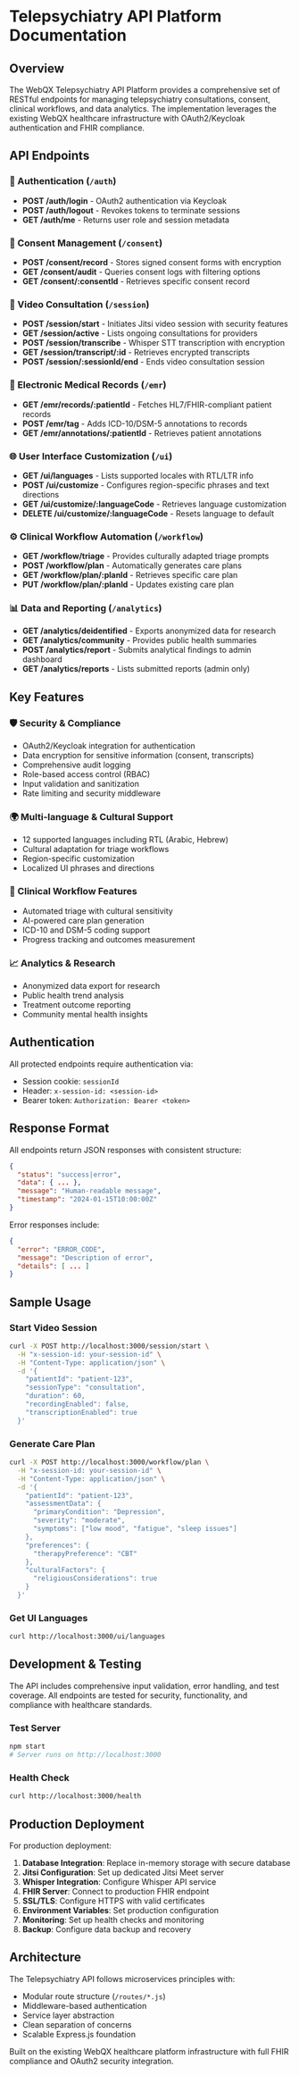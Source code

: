 # Telepsychiatry API Platform Documentation

## Overview

The WebQX Telepsychiatry API Platform provides a comprehensive set of RESTful endpoints for managing telepsychiatry consultations, consent, clinical workflows, and data analytics. The implementation leverages the existing WebQX healthcare infrastructure with OAuth2/Keycloak authentication and FHIR compliance.

## API Endpoints

### 🔐 Authentication (`/auth`)
- **POST /auth/login** - OAuth2 authentication via Keycloak
- **POST /auth/logout** - Revokes tokens to terminate sessions  
- **GET /auth/me** - Returns user role and session metadata

### 📝 Consent Management (`/consent`)
- **POST /consent/record** - Stores signed consent forms with encryption
- **GET /consent/audit** - Queries consent logs with filtering options
- **GET /consent/:consentId** - Retrieves specific consent record

### 🎥 Video Consultation (`/session`)
- **POST /session/start** - Initiates Jitsi video session with security features
- **GET /session/active** - Lists ongoing consultations for providers
- **POST /session/transcribe** - Whisper STT transcription with encryption
- **GET /session/transcript/:id** - Retrieves encrypted transcripts
- **POST /session/:sessionId/end** - Ends video consultation session

### 🏥 Electronic Medical Records (`/emr`)
- **GET /emr/records/:patientId** - Fetches HL7/FHIR-compliant patient records
- **POST /emr/tag** - Adds ICD-10/DSM-5 annotations to records
- **GET /emr/annotations/:patientId** - Retrieves patient annotations

### 🌐 User Interface Customization (`/ui`)
- **GET /ui/languages** - Lists supported locales with RTL/LTR info
- **POST /ui/customize** - Configures region-specific phrases and text directions
- **GET /ui/customize/:languageCode** - Retrieves language customization
- **DELETE /ui/customize/:languageCode** - Resets language to default

### ⚙️ Clinical Workflow Automation (`/workflow`)
- **GET /workflow/triage** - Provides culturally adapted triage prompts
- **POST /workflow/plan** - Automatically generates care plans
- **GET /workflow/plan/:planId** - Retrieves specific care plan
- **PUT /workflow/plan/:planId** - Updates existing care plan

### 📊 Data and Reporting (`/analytics`)
- **GET /analytics/deidentified** - Exports anonymized data for research
- **GET /analytics/community** - Provides public health summaries
- **POST /analytics/report** - Submits analytical findings to admin dashboard
- **GET /analytics/reports** - Lists submitted reports (admin only)

## Key Features

### 🛡️ Security & Compliance
- OAuth2/Keycloak integration for authentication
- Data encryption for sensitive information (consent, transcripts)
- Comprehensive audit logging
- Role-based access control (RBAC)
- Input validation and sanitization
- Rate limiting and security middleware

### 🌍 Multi-language & Cultural Support
- 12 supported languages including RTL (Arabic, Hebrew)
- Cultural adaptation for triage workflows
- Region-specific customization
- Localized UI phrases and directions

### 🔬 Clinical Workflow Features
- Automated triage with cultural sensitivity
- AI-powered care plan generation
- ICD-10 and DSM-5 coding support
- Progress tracking and outcomes measurement

### 📈 Analytics & Research
- Anonymized data export for research
- Public health trend analysis
- Treatment outcome reporting
- Community mental health insights

## Authentication

All protected endpoints require authentication via:
- Session cookie: `sessionId`
- Header: `x-session-id: <session-id>`
- Bearer token: `Authorization: Bearer <token>`

## Response Format

All endpoints return JSON responses with consistent structure:

```json
{
  "status": "success|error",
  "data": { ... },
  "message": "Human-readable message",
  "timestamp": "2024-01-15T10:00:00Z"
}
```

Error responses include:
```json
{
  "error": "ERROR_CODE",
  "message": "Description of error",
  "details": [ ... ]
}
```

## Sample Usage

### Start Video Session
```bash
curl -X POST http://localhost:3000/session/start \
  -H "x-session-id: your-session-id" \
  -H "Content-Type: application/json" \
  -d '{
    "patientId": "patient-123",
    "sessionType": "consultation",
    "duration": 60,
    "recordingEnabled": false,
    "transcriptionEnabled": true
  }'
```

### Generate Care Plan
```bash
curl -X POST http://localhost:3000/workflow/plan \
  -H "x-session-id: your-session-id" \
  -H "Content-Type: application/json" \
  -d '{
    "patientId": "patient-123",
    "assessmentData": {
      "primaryCondition": "Depression",
      "severity": "moderate",
      "symptoms": ["low mood", "fatigue", "sleep issues"]
    },
    "preferences": {
      "therapyPreference": "CBT"
    },
    "culturalFactors": {
      "religiousConsiderations": true
    }
  }'
```

### Get UI Languages
```bash
curl http://localhost:3000/ui/languages
```

## Development & Testing

The API includes comprehensive input validation, error handling, and test coverage. All endpoints are tested for security, functionality, and compliance with healthcare standards.

### Test Server
```bash
npm start
# Server runs on http://localhost:3000
```

### Health Check
```bash
curl http://localhost:3000/health
```

## Production Deployment

For production deployment:

1. **Database Integration**: Replace in-memory storage with secure database
2. **Jitsi Configuration**: Set up dedicated Jitsi Meet server
3. **Whisper Integration**: Configure Whisper API service
4. **FHIR Server**: Connect to production FHIR endpoint
5. **SSL/TLS**: Configure HTTPS with valid certificates
6. **Environment Variables**: Set production configuration
7. **Monitoring**: Set up health checks and monitoring
8. **Backup**: Configure data backup and recovery

## Architecture

The Telepsychiatry API follows microservices principles with:
- Modular route structure (`/routes/*.js`)
- Middleware-based authentication
- Service layer abstraction
- Clean separation of concerns
- Scalable Express.js foundation

Built on the existing WebQX healthcare platform infrastructure with full FHIR compliance and OAuth2 security integration.